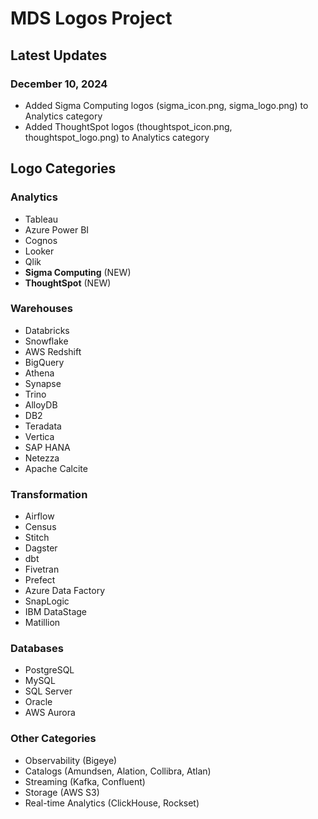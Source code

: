 # MDS Logos Project

## Latest Updates

### December 10, 2024
- Added Sigma Computing logos (sigma_icon.png, sigma_logo.png) to Analytics category
- Added ThoughtSpot logos (thoughtspot_icon.png, thoughtspot_logo.png) to Analytics category

## Logo Categories

### Analytics
- Tableau
- Azure Power BI  
- Cognos
- Looker
- Qlik
- **Sigma Computing** (NEW)
- **ThoughtSpot** (NEW)

### Warehouses
- Databricks
- Snowflake
- AWS Redshift
- BigQuery
- Athena
- Synapse
- Trino
- AlloyDB
- DB2
- Teradata
- Vertica
- SAP HANA
- Netezza
- Apache Calcite

### Transformation
- Airflow
- Census
- Stitch
- Dagster
- dbt
- Fivetran
- Prefect
- Azure Data Factory
- SnapLogic
- IBM DataStage
- Matillion

### Databases
- PostgreSQL
- MySQL
- SQL Server
- Oracle
- AWS Aurora

### Other Categories
- Observability (Bigeye)
- Catalogs (Amundsen, Alation, Collibra, Atlan)
- Streaming (Kafka, Confluent)
- Storage (AWS S3)
- Real-time Analytics (ClickHouse, Rockset)